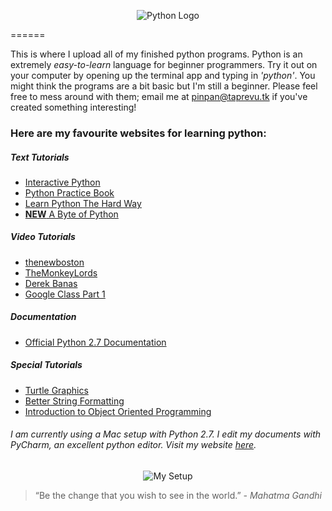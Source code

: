 <p align="center">
  <img src="http://www.python.org/static/community_logos/python-logo-master-v3-TM.png" alt="Python Logo"/>
</p>
======

This is where I upload all of my finished python programs. Python is an extremely *easy-to-learn* language for beginner programmers. Try it out on your computer by opening up the terminal app and typing in *'python'*. You might think the programs are a bit basic but I'm still a beginner. Please feel free to mess around with them; email me at pinpan@taprevu.tk if you've created something interesting! 

### Here are my favourite websites for learning python:
##### Text Tutorials
* [Interactive Python](http://interactivepython.org/runestone/static/thinkcspy/toc.html "Interactive Python")
* [Python Practice Book](http://anandology.com/python-practice-book/index.html "Python Practice Book")
* [Learn Python The Hard Way](http://learnpythonthehardway.org/book/ "Learn Python THW")
* [**NEW** A Byte of Python](http://www.swaroopch.com/notes/python/ "A Byte of Python")
 
##### Video Tutorials
* [thenewboston](https://www.youtube.com/playlist?list=PLEA1FEF17E1E5C0DA "thenewboston")
* [TheMonkeyLords](https://www.youtube.com/user/TheMonkeyLords/videos "TheMonkeyLords")
* [Derek Banas](https://www.youtube.com/playlist?list=PLA175E8A1816CD64B "Derek Banas")
* [Google Class Part 1](http://www.youtube.com/watch?v=tKTZoB2Vjuk "Google Class P1")

##### Documentation
* [Official Python 2.7 Documentation](http://docs.python.org/2/tutorial/ "2.7 Documentation")
 
##### Special Tutorials
* [Turtle Graphics](http://interactivepython.org/runestone/static/thinkcspy/PythonTurtle/helloturtle.html "TUrtle Graphics")
* [Better String Formatting](http://docs.python.org/2/library/string.html#format-string-syntax "String Formatting")
* [Introduction to Object Oriented Programming](http://anandology.com/python-practice-book/object_oriented_programming.html "Intro to OOP")


###### I am currently using a Mac setup with Python 2.7. I edit my documents with PyCharm, an excellent python editor. Visit my website [here](https://www.taprevu.blogspot.com "TapRevu").
<p align="center">
  <img src="http://i61.tinypic.com/b7kzr4.png" alt="My Setup"/>
</p>

> “Be the change that you wish to see in the world.” 
<cite>- *Mahatma Gandhi*</cite>
